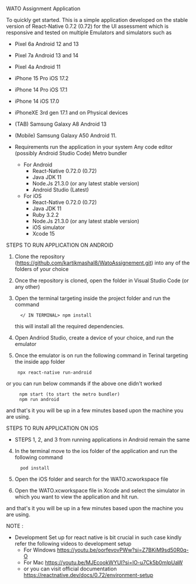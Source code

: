 WATO Assignment Application

To quickly get started. This is a simple application developed on the stable version of 
React-Native 0.7.2 (0.72) for the UI assessment which is responsive and tested on 
multiple Emulators and simulators such as
   - Pixel 6a Android 12 and 13
   - Pixel 7a Android 13 and 14
   - Pixel 4a Android 11
   - iPhone 15 Pro iOS 17.2
   - iPhone 14 Pro iOS 17.1
   - iPhone 14 iOS 17.0
   - iPhoneXE 3rd gen 17.1
and on Physical devices 
   - (TAB) Samsung Galaxy A8 Android 13
   - (Mobile) Samsung Galaxy A50 Android 11.


- Requirements run the application in your system
   Any code editor (possibly Android Studio Code)
   Metro bundler
   - For Android
      - React-Native 0.72.0 (0.72)
      - Java JDK 11
      - Node.Js 21.3.0 (or any latest stable version)
      - Android Studio (Latest)
  - For iOS
      - React-Native 0.72.0 (0.72)
      - Java JDK 11
      - Ruby 3.2.2
      - Node.Js 21.3.0 (or any latest stable version)
      - iOS simulator
      - Xcode 15

STEPS TO RUN APPLICATION ON ANDROID
1. Clone the repository (https://github.com/kartikmashal8/WatoAssignement.git) 
         into any of the folders of your choice
2. Once the repository is cloned, open the folder in Visual Studio Code (or any other) 
3. Open the terminal targeting inside the project folder and run the command
   
         </ IN TERMINAL> npm install

   this will install all the required dependencies.
4. Open Andriod Studio, create a device of your choice, and run the emulator
5.  Once the emulator is on run the following command in Terinal targeting the inside app folder

         npx react-native run-android
         
   or you can run below commands if the above one didn't worked

         npm start (to start the metro bundler)
         npm run android

and that's it you will be up in a few minutes based upon the machine you are using.

STEPS TO RUN APPLICATION ON IOS

 - STEPS 1, 2, and 3 from running applications in Android remain the same

4. In the terminal move to the ios folder of the application and run the following command

         pod install
        
5. Open the iOS folder and search for the WATO.xcworkspace file
6. Open the WATO.xcworkspace file in Xcode and select the simulator in which you want to view the application
          and hit run.

and that's it you will be up in a few minutes based upon the machine you are using.


NOTE : 
   - Development Set up for react native is bit crucial in such case kindly refer the 
          following videos to development setup
     - For Windows https://youtu.be/oorfevovPWw?si=Z7BKiM9sd50R0q-O
     - For Mac https://youtu.be/MJEcookWYUI?si=lO-u7Ck5b0mIpUaW
     - or you can visit official documentation https://reactnative.dev/docs/0.72/environment-setup 
